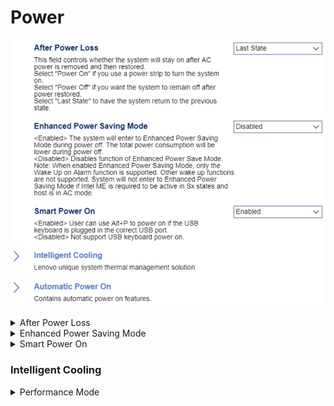 # Power #

![](./img/thinkcenter_power.png)

<details><summary>After Power Loss</summary>

Whether the system will stay on after AC power is removed and then restored.

?> Select `Power on` if you use a power strip to turn the system on.

Options:

1. **Last State** - return to the previous state. Default.
2.  Power Off - remain off.
3.  Power On - turn on.

<!-- TODO: add WMI
| WMI Setting name | Values | SVP Req'd | AMD/Intel |
|:---|:---|:---|:---|
| AfterPowerLoss | setting_values | yes_no | amd_intel |
-->

</details>

<details><summary>Enhanced Power Saving Mode</summary>

When enabled,  total power consumption is lower during power off.

?> In Enhanced Power Saving Mode, only the `Wake up on Alarm` function is supported. Other wake-up functions are not. System will not enter `Enhanced Power Saving Mode` if Intel ME is required to be active in Sx states, and host is in AC mode.

Options:

1. **Disabled** - Default.
2.  Enabled.

<!-- 
| WMI Setting name | Values | SVP Req'd | AMD/Intel |
|:---|:---|:---|:---|
| EnhancedPowerSavingMode | setting_values | yes_no | amd_intel |
-->

</details>

<details><summary>Smart Power On</summary>

When enabled, the user can use `Alt+P` to power on if a USB keyboard is plugged in the correct USB port.

Options:

1.  **Enabled** - enables Smart Power On. Default.
2.  Disabled - disables Smart Power On.

<!-- TODO: add WMI
| WMI Setting name | Values | SVP Req'd | AMD/Intel |
|:---|:---|:---|:---|
| SmartPowerOn | setting_values | yes_no | amd_intel |
-->
</details>

### Intelligent Cooling  ###

<details><summary>Performance Mode</summary>

Options:

1. **Best Performance** - Best system performance with normal acoustic level. Default.
2. Best Experience - TheBalanced noise and better performance.
3. Full Speed - All fans at full speed.

<!-- TODO: add WMI
| WMI Setting name | Values | SVP Req'd | AMD/Intel |
|:---|:---|:---|:---|
| IntelligentCoolingPerformanceMode | setting_values | yes_no | amd_intel |
-->
</details>

<!-- ### Automatic Power On  ### -->